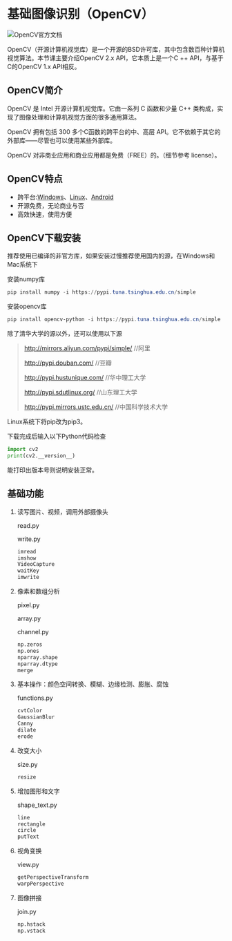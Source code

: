 # 基础图像识别（OpenCV）

![OpenCV官方文档](https://atts.w3cschool.cn/attachments/cover/opencv.gif?t=1314520&imageView2/1/w/150/h/84)

OpenCV（开源计算机视觉库）是一个开源的BSD许可库，其中包含数百种计算机视觉算法。本节课主要介绍OpenCV 2.x API，它本质上是一个C ++ API，与基于C的OpenCV 1.x API相反。

## OpenCV简介

OpenCV 是 Intel 开源计算机视觉库。它由一系列 C 函数和少量 C++ 类构成，实现了图像处理和计算机视觉方面的很多通用算法。

OpenCV 拥有包括 300 多个C函数的跨平台的中、高层 API。它不依赖于其它的外部库——尽管也可以使用某些外部库。

OpenCV 对非商业应用和商业应用都是免费（FREE）的。（细节参考 license）。

## OpenCV特点

- 跨平台:[Windows](https://www.w3cschool.cn/windowsappbook/)、[Linux](https://www.w3cschool.cn/linux/)、[Android](https://www.w3cschool.cn/uawnhh/)
- 开源免费，无论商业与否
- 高效快速，使用方便

## OpenCV下载安装

推荐使用已编译的非官方库，如果安装过慢推荐使用国内的源，在Windows和Mac系统下

安装numpy库

```powershell
pip install numpy -i https://pypi.tuna.tsinghua.edu.cn/simple
```

安装opencv库

```powershell
pip install opencv-python -i https://pypi.tuna.tsinghua.edu.cn/simple
```

除了清华大学的源以外，还可以使用以下源

> http://mirrors.aliyun.com/pypi/simple/ //阿里
>
> http://pypi.douban.com/ //豆瓣
>
> http://pypi.hustunique.com/ //华中理工大学
>
> http://pypi.sdutlinux.org/ //山东理工大学
>
> http://pypi.mirrors.ustc.edu.cn/ //中国科学技术大学

Linux系统下将pip改为pip3。

下载完成后输入以下Python代码检查

```python
import cv2
print(cv2.__version__)
```

能打印出版本号则说明安装正常。

## 基础功能

1. 读写图片、视频，调用外部摄像头

   read.py

   write.py

   ```python
   imread
   imshow
   VideoCapture
   waitKey
   imwrite
   ```

2. 像素和数组分析

   pixel.py

   array.py

   channel.py

   ```python
   np.zeros
   np.ones
   nparray.shape
   nparray.dtype
   merge
   ```

3. 基本操作：颜色空间转换、模糊、边缘检测、膨胀、腐蚀

   functions.py

   ```python
   cvtColor
   GaussianBlur
   Canny
   dilate
   erode
   ```

4. 改变大小

   size.py

   ```python
   resize
   ```

5. 增加图形和文字

   shape_text.py

   ```python
   line
   rectangle
   circle
   putText
   ```

6. 视角变换

   view.py

   ```python
   getPerspectiveTransform
   warpPerspective
   ```

7. 图像拼接

   join.py

   ```python
   np.hstack
   np.vstack
   ```

   

